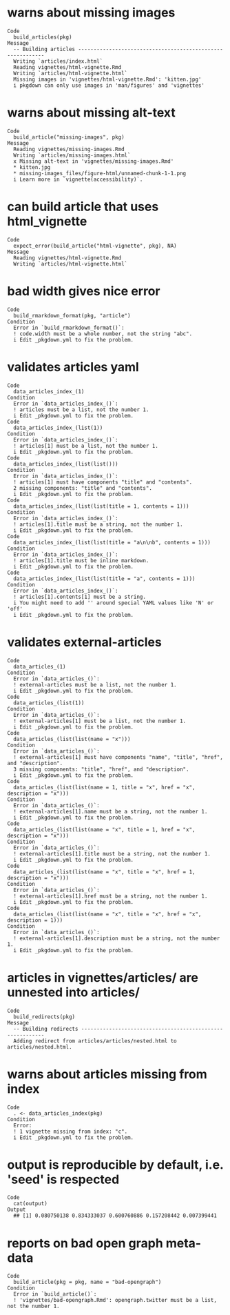 # warns about missing images

    Code
      build_articles(pkg)
    Message
      -- Building articles -----------------------------------------------------------
      Writing `articles/index.html`
      Reading vignettes/html-vignette.Rmd
      Writing `articles/html-vignette.html`
      Missing images in 'vignettes/html-vignette.Rmd': 'kitten.jpg'
      i pkgdown can only use images in 'man/figures' and 'vignettes'

# warns about missing alt-text

    Code
      build_article("missing-images", pkg)
    Message
      Reading vignettes/missing-images.Rmd
      Writing `articles/missing-images.html`
      x Missing alt-text in 'vignettes/missing-images.Rmd'
      * kitten.jpg
      * missing-images_files/figure-html/unnamed-chunk-1-1.png
      i Learn more in `vignette(accessibility)`.

# can build article that uses html_vignette

    Code
      expect_error(build_article("html-vignette", pkg), NA)
    Message
      Reading vignettes/html-vignette.Rmd
      Writing `articles/html-vignette.html`

# bad width gives nice error

    Code
      build_rmarkdown_format(pkg, "article")
    Condition
      Error in `build_rmarkdown_format()`:
      ! code.width must be a whole number, not the string "abc".
      i Edit _pkgdown.yml to fix the problem.

# validates articles yaml

    Code
      data_articles_index_(1)
    Condition
      Error in `data_articles_index_()`:
      ! articles must be a list, not the number 1.
      i Edit _pkgdown.yml to fix the problem.
    Code
      data_articles_index_(list(1))
    Condition
      Error in `data_articles_index_()`:
      ! articles[1] must be a list, not the number 1.
      i Edit _pkgdown.yml to fix the problem.
    Code
      data_articles_index_(list(list()))
    Condition
      Error in `data_articles_index_()`:
      ! articles[1] must have components "title" and "contents".
      2 missing components: "title" and "contents".
      i Edit _pkgdown.yml to fix the problem.
    Code
      data_articles_index_(list(list(title = 1, contents = 1)))
    Condition
      Error in `data_articles_index_()`:
      ! articles[1].title must be a string, not the number 1.
      i Edit _pkgdown.yml to fix the problem.
    Code
      data_articles_index_(list(list(title = "a\n\nb", contents = 1)))
    Condition
      Error in `data_articles_index_()`:
      ! articles[1].title must be inline markdown.
      i Edit _pkgdown.yml to fix the problem.
    Code
      data_articles_index_(list(list(title = "a", contents = 1)))
    Condition
      Error in `data_articles_index_()`:
      ! articles[1].contents[1] must be a string.
      i You might need to add '' around special YAML values like 'N' or 'off'
      i Edit _pkgdown.yml to fix the problem.

# validates external-articles

    Code
      data_articles_(1)
    Condition
      Error in `data_articles_()`:
      ! external-articles must be a list, not the number 1.
      i Edit _pkgdown.yml to fix the problem.
    Code
      data_articles_(list(1))
    Condition
      Error in `data_articles_()`:
      ! external-articles[1] must be a list, not the number 1.
      i Edit _pkgdown.yml to fix the problem.
    Code
      data_articles_(list(list(name = "x")))
    Condition
      Error in `data_articles_()`:
      ! external-articles[1] must have components "name", "title", "href", and "description".
      3 missing components: "title", "href", and "description".
      i Edit _pkgdown.yml to fix the problem.
    Code
      data_articles_(list(list(name = 1, title = "x", href = "x", description = "x")))
    Condition
      Error in `data_articles_()`:
      ! external-articles[1].name must be a string, not the number 1.
      i Edit _pkgdown.yml to fix the problem.
    Code
      data_articles_(list(list(name = "x", title = 1, href = "x", description = "x")))
    Condition
      Error in `data_articles_()`:
      ! external-articles[1].title must be a string, not the number 1.
      i Edit _pkgdown.yml to fix the problem.
    Code
      data_articles_(list(list(name = "x", title = "x", href = 1, description = "x")))
    Condition
      Error in `data_articles_()`:
      ! external-articles[1].href must be a string, not the number 1.
      i Edit _pkgdown.yml to fix the problem.
    Code
      data_articles_(list(list(name = "x", title = "x", href = "x", description = 1)))
    Condition
      Error in `data_articles_()`:
      ! external-articles[1].description must be a string, not the number 1.
      i Edit _pkgdown.yml to fix the problem.

# articles in vignettes/articles/ are unnested into articles/

    Code
      build_redirects(pkg)
    Message
      -- Building redirects ----------------------------------------------------------
      Adding redirect from articles/articles/nested.html to articles/nested.html.

# warns about articles missing from index

    Code
      . <- data_articles_index(pkg)
    Condition
      Error:
      ! 1 vignette missing from index: "c".
      i Edit _pkgdown.yml to fix the problem.

# output is reproducible by default, i.e. 'seed' is respected

    Code
      cat(output)
    Output
      ## [1] 0.080750138 0.834333037 0.600760886 0.157208442 0.007399441

# reports on bad open graph meta-data

    Code
      build_article(pkg = pkg, name = "bad-opengraph")
    Condition
      Error in `build_article()`:
      ! 'vignettes/bad-opengraph.Rmd': opengraph.twitter must be a list, not the number 1.

